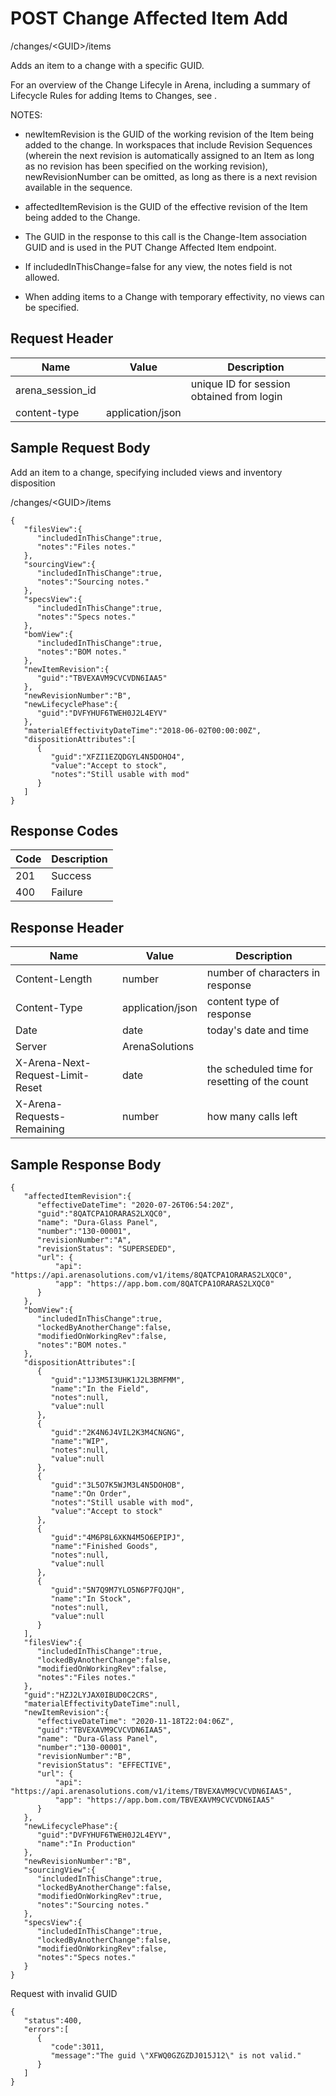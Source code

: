 # POST Change Affected Item Add
/changes/&lt;GUID&gt;/items

Adds an item to a change with a specific GUID. 

For an overview of the Change Lifecyle in Arena, including a summary of Lifecycle Rules for adding Items to Changes, see .

NOTES:

* newItemRevision is the GUID of the working revision of the Item being added to the change. In workspaces that include Revision Sequences (wherein the next revision is automatically assigned to an Item as long as no revision has been specified on the working revision), newRevisionNumber can be omitted, as long as there is a next revision available in the sequence.

* affectedItemRevision is the GUID of the effective revision of the Item being added to the Change.

* The GUID in the response to this call is the Change-Item association GUID and is used in the PUT Change Affected Item endpoint.

* If includedInThisChange=false for any view, the notes field is not allowed.

* When adding items to a Change with temporary effectivity, no views can be specified. 

## Request Header

| Name<br> | Value<br> | Description<br> |
|  --- |  --- |  --- | 
| arena_session_id<br> |   | unique ID for session obtained from login<br> |
| content-type<br> | application/json<br> |   |

## Sample Request Body
Add an item to a change, specifying included views and inventory disposition

/changes/&lt;GUID&gt;/items

```
{
   "filesView":{
      "includedInThisChange":true,
      "notes":"Files notes."
   },
   "sourcingView":{
      "includedInThisChange":true,
      "notes":"Sourcing notes."
   },
   "specsView":{
      "includedInThisChange":true,
      "notes":"Specs notes."
   },
   "bomView":{
      "includedInThisChange":true,
      "notes":"BOM notes."
   },
   "newItemRevision":{
      "guid":"TBVEXAVM9CVCVDN6IAA5"
   },
   "newRevisionNumber":"B",
   "newLifecyclePhase":{
      "guid":"DVFYHUF6TWEH0J2L4EYV"
   },
   "materialEffectivityDateTime":"2018-06-02T00:00:00Z",
   "dispositionAttributes":[
      {
         "guid":"XFZI1EZQDGYL4N5DOHO4",
         "value":"Accept to stock",
         "notes":"Still usable with mod"
      }
   ]
}
```
## Response Codes

| Code<br> | Description<br> |
|  --- |  --- | 
| 201<br> | Success<br> |
| 400<br> | Failure<br> |

## Response Header

| Name<br> | Value<br> | Description<br> |
|  --- |  --- |  --- | 
| Content-Length<br> | number<br> | number of characters in response<br> |
| Content-Type<br> | application/json<br> | content type of response<br> |
| Date<br> | date<br> | today's date and time<br> |
| Server<br> | ArenaSolutions<br> |   |
| X-Arena-Next-Request-Limit-Reset<br> | date<br> | the scheduled time for resetting of the count<br> |
| X-Arena-Requests-Remaining<br> | number<br> | how many calls left<br> |

## Sample Response Body
```
{
   "affectedItemRevision":{
      "effectiveDateTime": "2020-07-26T06:54:20Z",
      "guid":"8QATCPA1ORARAS2LXQC0",
      "name": "Dura-Glass Panel",
      "number":"130-00001",
      "revisionNumber":"A",
      "revisionStatus": "SUPERSEDED",
      "url": {
          "api": "https://api.arenasolutions.com/v1/items/8QATCPA1ORARAS2LXQC0",
          "app": "https://app.bom.com/8QATCPA1ORARAS2LXQC0"
      }
   },
   "bomView":{
      "includedInThisChange":true,
      "lockedByAnotherChange":false,
      "modifiedOnWorkingRev":false,
      "notes":"BOM notes."
   },
   "dispositionAttributes":[
      {
         "guid":"1J3M5I3UHK1J2L3BMFMM",
         "name":"In the Field",
         "notes":null,
         "value":null
      },
      {
         "guid":"2K4N6J4VIL2K3M4CNGNG",
         "name":"WIP",
         "notes":null,
         "value":null
      },
      {
         "guid":"3L5O7K5WJM3L4N5DOHOB",
         "name":"On Order",
         "notes":"Still usable with mod",
         "value":"Accept to stock"
      },
      {
         "guid":"4M6P8L6XKN4M5O6EPIPJ",
         "name":"Finished Goods",
         "notes":null,
         "value":null
      },
      {
         "guid":"5N7Q9M7YLO5N6P7FQJQH",
         "name":"In Stock",
         "notes":null,
         "value":null
      }
   ],
   "filesView":{
      "includedInThisChange":true,
      "lockedByAnotherChange":false,
      "modifiedOnWorkingRev":false,
      "notes":"Files notes."
   },
   "guid":"HZJ2LYJAX0IBUD0C2CRS",
   "materialEffectivityDateTime":null,
   "newItemRevision":{
      "effectiveDateTime": "2020-11-18T22:04:06Z",
      "guid":"TBVEXAVM9CVCVDN6IAA5",
      "name": "Dura-Glass Panel",
      "number":"130-00001",
      "revisionNumber":"B",
      "revisionStatus": "EFFECTIVE",
      "url": {
          "api": "https://api.arenasolutions.com/v1/items/TBVEXAVM9CVCVDN6IAA5",
          "app": "https://app.bom.com/TBVEXAVM9CVCVDN6IAA5"
      }
   },
   "newLifecyclePhase":{
      "guid":"DVFYHUF6TWEH0J2L4EYV",
      "name":"In Production"
   },
   "newRevisionNumber":"B",
   "sourcingView":{
      "includedInThisChange":true,
      "lockedByAnotherChange":false,
      "modifiedOnWorkingRev":true,
      "notes":"Sourcing notes."
   },
   "specsView":{
      "includedInThisChange":true,
      "lockedByAnotherChange":false,
      "modifiedOnWorkingRev":false,
      "notes":"Specs notes."
   }
}
```
Request with invalid GUID

```
{  
   "status":400,
   "errors":[  
      {  
         "code":3011,
         "message":"The guid \"XFWQ0GZGZDJ015J12\" is not valid."
      }
   ]
}
```
